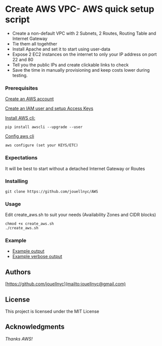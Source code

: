 # Create AWS VPC- AWS quick setup script 
- Create a non-default VPC with 2 Subnets, 2 Routes, Routing Table and Internet Gateway
- Tie them all togehther
- Install Apache and set it to start using user-data
- Expose 2 EC2 instances on the internet to only your IP address on port 22 and 80
- Tell you the public IPs and create clickable links to check
- Save the time in manually provisioning and keep costs lower during testing.

### Prerequisites
[Create an AWS account](https://aws.amazon.com)

[Create an IAM user and setup Access Keys](https://docs.aws.amazon.com/IAM/latest/UserGuide/id_users_create.html#id_users_create_cliwpsapi)

[Install AWS cli:](https://docs.aws.amazon.com/cli/latest/userguide/installing.html)
```
pip install awscli --upgrade --user
```
[Config aws cli](https://docs.aws.amazon.com/cli/latest/userguide/cli-chap-getting-started.html)
```
aws configure (set your KEYS/ETC)
```

### Expectations 
It will be best to start without a detached Internet Gateway or Routes

### Installing
```
git clone https://github.com/jouellnyc/AWS
```

### Usage
Edit create_aws.sh to suit your needs (Availability Zones and CIDR blocks) 
 <br />
```
chmod +x create_aws.sh 
./create_aws.sh 
```

### Example 
- [Example output](example.txt)
- [Example verbose output](example_verbose.txt)

## Authors
[https://github.com/jouellnyc](mailto:jouellnyc@gmail.com)

## License
This project is licensed under the MIT License

## Acknowledgments
*Thanks AWS!*
